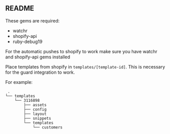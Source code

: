 ## README

These gems are required:

- watchr
- shopify-api
- ruby-debug19

For the automatic pushes to shopify to work make sure you have watchr and shopify-api gems installed

Place templates from shopify in `templates/[template-id]`.  This is necessary for the guard integration to work.

For example:

	 .
	└── templates
	    └── 3116898
	        ├── assets
	        ├── config
	        ├── layout
	        ├── snippets
	        └── templates
	            └── customers

